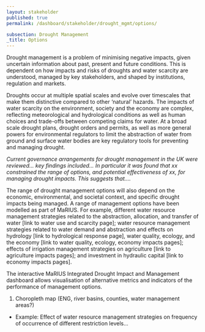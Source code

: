 ```yaml
---
layout: stakeholder
published: true
permalink: /dashboard/stakeholder/drought_mgmt/options/

subsection: Drought Management
_title: Options
---
```


Drought management is a problem of minimising negative impacts, given uncertain information about past, present and future conditions. This is dependent on how impacts and risks of droughts and water scarcity are understood, managed by key stakeholders, and shaped by institutions, regulation and markets.

Droughts occur at multiple spatial scales and evolve over timescales that make them distinctive compared to other ‘natural’ hazards. The impacts of water scarcity on the environment, society and the economy are complex, reflecting meteorological and hydrological conditions as well as human choices and trade-offs between competing claims for water. At a broad scale drought plans, drought orders and permits, as well as more general powers for environmental regulators to limit the abstraction of water from ground and surface water bodies are key regulatory tools for preventing and managing drought.

*Current governance arrangements for drought management in the UK were reviewed... key findings included… In particular it was found that xx constrained the range of options, and potential effectiveness of xx, for managing drought impacts. This suggests that….*

The range of drought management options will also depend on the economic, environmental, and societal context, and specific drought impacts being managed. A range of management options have been modelled as part of MaRIUS. For example, different water resource management strategies related to the abstraction, allocation, and transfer of water [link to water use and scarcity page]; water resource management strategies related to water demand and abstraction and effects on hydrology [link to hydrological response page], water quality, ecology, and the economy [link to water quality, ecology, economy impacts pages]; effects of irrigation management strategies on agriculture [link to agriculture impacts pages]; and investment in hydraulic capital [link to economy impacts pages].

The interactive MaRIUS Integrated Drought Impact and Management dashboard allows visualisation of alternative metrics and indicators of the performance of management options.

1. Choropleth map (ENG, river basins, counties, water management areas?)
* Example: Effect of water resource management strategies on frequency of occurrence of different restriction levels…
